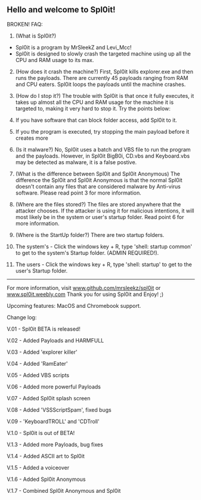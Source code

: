 Hello and welcome to Spl0it!
---------------------------------------------
BROKEN!
FAQ:
1. (What is Spl0it?)
* Spl0it is a program by MrSleekZ and Levi_Mcc!
* Spl0it is designed to slowly crash the targeted machine using up all the CPU and RAM usage to its max.

2. (How does it crash the machine?)
First, Spl0it kills explorer.exe and then runs the payloads.
There are currently 45 payloads ranging from RAM and CPU eaters.
Spl0it loops the payloads until the machine crashes.

3. (How do I stop it?)
The trouble with Spl0it is that once it fully executes, it takes up almost all the CPU and RAM usage for the machine it is targeted to, making it very hard to stop it. Try the points below:
1. If you have software that can block folder access, add Spl0it to it.
2. If you the program is executed, try stopping the main payload before it creates more

4. (Is it malware?)
No, Spl0it uses a batch and VBS file to run the program and the payloads. However, in Spl0it BigB0i, CD.vbs and Keyboard.vbs may be detected as malware, it is a false postive.

5. (What is the difference between Spl0it and Spl0it Anonymous)
The difference the Spl0it and Spl0it Anonymous is that the normal Spl0it doesn't contain any files that are considered malware by Anti-virus software. Please read point 3 for more information.

6. (Where are the files stored?)
The files are stored anywhere that the attacker chooses. 
If the attacker is using it for malicious intentions, it will most likely be in the system or user's startup folder. Read point 6 for more information.

7. (Where is the StartUp folder?)
There are two startup folders.
1. The system's - Click the windows key + R, type 'shell: startup common' to get to the system's Startup folder. (ADMIN REQUIRED!).
2. The users - Click the windows key + R, type 'shell: startup' to get to the user's Startup folder.
--------------------------------------------------
For more information, visit www.github.com/mrsleekz/spl0it or www.spl0it.weebly.com
Thank you for using Spl0it and Enjoy! ;)

Upcoming features: MacOS and Chromebook support.

Change log:

V.01 - Spl0it BETA is released!

V.02 - Added Payloads and HARMFULL

V.03 - Added 'explorer killer'

V.04 - Added 'RamEater'

V.05 - Added VBS scripts

V.06 - Added more powerful Payloads  

V.07 - Added Spl0it splash screen

V.08 - Added 'VSSScriptSpam', fixed bugs

V.09 - 'KeyboardTROLL' and 'CDTroll'

V.1.0 - Spl0it is out of BETA! 

V.1.3 - Added more Payloads, bug fixes

V.1.4 - Added ASCII art to Spl0it

V.1.5 - Added a voiceover

V.1.6 - Added Spl0it Anonymous

V.1.7 - Combined Spl0it Anonymous and Spl0it
